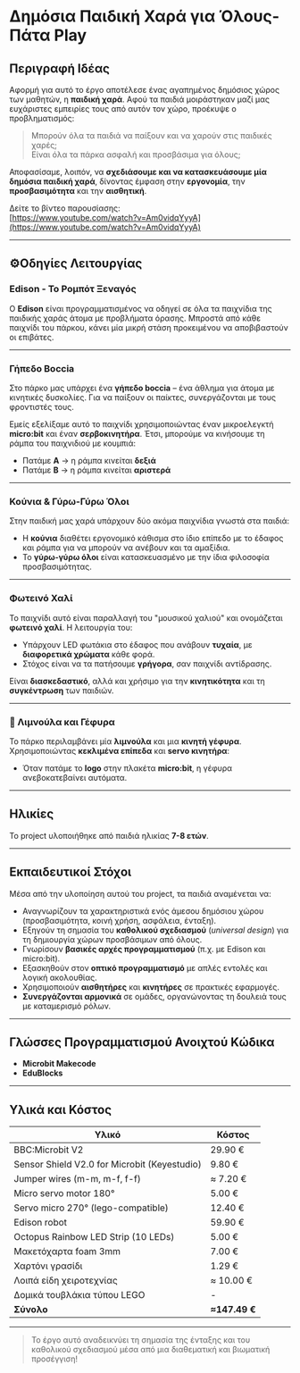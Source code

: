 # Δημόσια Παιδική Χαρά για Όλους-Πάτα Play

## Περιγραφή Ιδέας

Αφορμή για αυτό το έργο αποτέλεσε ένας αγαπημένος δημόσιος χώρος των μαθητών, η **παιδική χαρά**. Αφού τα παιδιά μοιράστηκαν μαζί μας ευχάριστες εμπειρίες τους από αυτόν τον χώρο, προέκυψε ο προβληματισμός:

> Μπορούν όλα τα παιδιά να παίξουν και να χαρούν στις παιδικές χαρές;  
> Είναι όλα τα πάρκα ασφαλή και προσβάσιμα για όλους;

Αποφασίσαμε, λοιπόν, να **σχεδιάσουμε και να κατασκευάσουμε μία δημόσια παιδική χαρά**, δίνοντας έμφαση στην **εργονομία**, την **προσβασιμότητα** και την **αισθητική**.

Δείτε το βίντεο παρουσίασης:  
[https://www.youtube.com/watch?v=Am0vidqYyyA](https://www.youtube.com/watch?v=Am0vidqYyyA)

---

## ⚙Οδηγίες Λειτουργίας

### Edison - Το Ρομπότ Ξεναγός

Ο **Edison** είναι προγραμματισμένος να οδηγεί σε όλα τα παιχνίδια της παιδικής χαράς άτομα με προβλήματα όρασης. Μπροστά από κάθε παιχνίδι του πάρκου, κάνει μία μικρή στάση προκειμένου να αποβιβαστούν οι επιβάτες.

---

### Γήπεδο Boccia

Στο πάρκο μας υπάρχει ένα **γήπεδο boccia** – ένα άθλημα για άτομα με κινητικές δυσκολίες. Για να παίξουν οι παίκτες, συνεργάζονται με τους φροντιστές τους.

Εμείς εξελίξαμε αυτό το παιχνίδι χρησιμοποιώντας έναν μικροελεγκτή **micro:bit** και έναν **σερβοκινητήρα**. Έτσι, μπορούμε να κινήσουμε τη ράμπα του παιχνιδιού με κουμπιά:

- Πατάμε **A** → η ράμπα κινείται **δεξιά**
- Πατάμε **B** → η ράμπα κινείται **αριστερά**

---

### Κούνια & Γύρω-Γύρω Όλοι

Στην παιδική μας χαρά υπάρχουν δύο ακόμα παιχνίδια γνωστά στα παιδιά:

- Η **κούνια** διαθέτει εργονομικό κάθισμα στο ίδιο επίπεδο με το έδαφος και ράμπα για να μπορούν να ανέβουν και τα αμαξίδια.
- Το **γύρω-γύρω όλοι** είναι κατασκευασμένο με την ίδια φιλοσοφία προσβασιμότητας.

---

### Φωτεινό Χαλί

Το παιχνίδι αυτό είναι παραλλαγή του "μουσικού χαλιού" και ονομάζεται **φωτεινό χαλί**. Η λειτουργία του:

- Υπάρχουν LED φωτάκια στο έδαφος που ανάβουν **τυχαία**, με **διαφορετικά χρώματα** κάθε φορά.
- Στόχος είναι να τα πατήσουμε **γρήγορα**, σαν παιχνίδι αντίδρασης.

Είναι **διασκεδαστικό**, αλλά και χρήσιμο για την **κινητικότητα** και τη **συγκέντρωση** των παιδιών.

---

### 🌉 Λιμνούλα και Γέφυρα

Το πάρκο περιλαμβάνει μία **λιμνούλα** και μια **κινητή γέφυρα**. Χρησιμοποιώντας **κεκλιμένα επίπεδα** και **servo κινητήρα**:

- Όταν πατάμε το **logo** στην πλακέτα **micro:bit**, η γέφυρα ανεβοκατεβαίνει αυτόματα.

---

## Ηλικίες

Το project υλοποιήθηκε από παιδιά ηλικίας **7-8 ετών**.

---

## Εκπαιδευτικοί Στόχοι

Μέσα από την υλοποίηση αυτού του project, τα παιδιά αναμένεται να:

- Αναγνωρίζουν τα χαρακτηριστικά ενός άμεσου δημόσιου χώρου (προσβασιμότητα, κοινή χρήση, ασφάλεια, ένταξη).
- Εξηγούν τη σημασία του **καθολικού σχεδιασμού** (*universal design*) για τη δημιουργία χώρων προσβάσιμων από όλους.
- Γνωρίσουν **βασικές αρχές προγραμματισμού** (π.χ. με Edison και micro:bit).
- Εξασκηθούν στον **οπτικό προγραμματισμό** με απλές εντολές και λογική ακολουθίας.
- Χρησιμοποιούν **αισθητήρες** και **κινητήρες** σε πρακτικές εφαρμογές.
- **Συνεργάζονται αρμονικά** σε ομάδες, οργανώνοντας τη δουλειά τους με καταμερισμό ρόλων.

---

## Γλώσσες Προγραμματισμού Ανοιχτού Κώδικα

- **Microbit Makecode**
- **EduBlocks**

---

## Υλικά και Κόστος

| Υλικό | Κόστος |
|-------|--------|
| BBC:Microbit V2 | 29.90 € |
| Sensor Shield V2.0 for Microbit (Keyestudio) | 9.80 € |
| Jumper wires (m-m, m-f, f-f) | ≈ 7.20 € |
| Micro servo motor 180° | 5.00 € |
| Servo micro 270° (lego-compatible) | 12.40 € |
| Edison robot | 59.90 € |
| Octopus Rainbow LED Strip (10 LEDs) | 5.00 € |
| Μακετόχαρτα foam 3mm | 7.00 € |
| Χαρτόνι γρασίδι | 1.29 € |
| Λοιπά είδη χειροτεχνίας | ≈ 10.00 € |
| Δομικά τουβλάκια τύπου LEGO | - |
| **Σύνολο** | **≈147.49 €** |

---

> Το έργο αυτό αναδεικνύει τη σημασία της ένταξης και του καθολικού σχεδιασμού μέσα από μια διαθεματική και βιωματική προσέγγιση!
